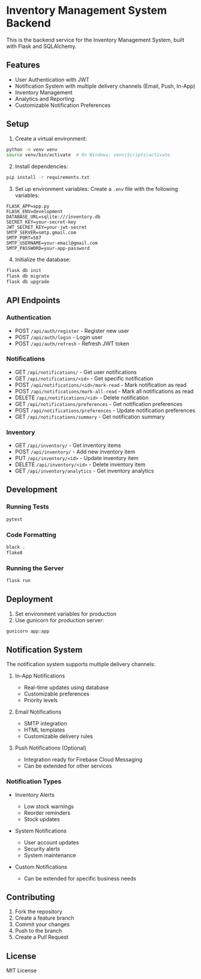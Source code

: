 # Inventory Management System Backend

This is the backend service for the Inventory Management System, built with Flask and SQLAlchemy.

## Features

- User Authentication with JWT
- Notification System with multiple delivery channels (Email, Push, In-App)
- Inventory Management
- Analytics and Reporting
- Customizable Notification Preferences

## Setup

1. Create a virtual environment:
```bash
python -m venv venv
source venv/bin/activate  # On Windows: venv\Scripts\activate
```

2. Install dependencies:
```bash
pip install -r requirements.txt
```

3. Set up environment variables:
Create a `.env` file with the following variables:
```env
FLASK_APP=app.py
FLASK_ENV=development
DATABASE_URL=sqlite:///inventory.db
SECRET_KEY=your-secret-key
JWT_SECRET_KEY=your-jwt-secret
SMTP_SERVER=smtp.gmail.com
SMTP_PORT=587
SMTP_USERNAME=your-email@gmail.com
SMTP_PASSWORD=your-app-password
```

4. Initialize the database:
```bash
flask db init
flask db migrate
flask db upgrade
```

## API Endpoints

### Authentication
- POST `/api/auth/register` - Register new user
- POST `/api/auth/login` - Login user
- POST `/api/auth/refresh` - Refresh JWT token

### Notifications
- GET `/api/notifications/` - Get user notifications
- GET `/api/notifications/<id>` - Get specific notification
- POST `/api/notifications/<id>/mark-read` - Mark notification as read
- POST `/api/notifications/mark-all-read` - Mark all notifications as read
- DELETE `/api/notifications/<id>` - Delete notification
- GET `/api/notifications/preferences` - Get notification preferences
- POST `/api/notifications/preferences` - Update notification preferences
- GET `/api/notifications/summary` - Get notification summary

### Inventory
- GET `/api/inventory/` - Get inventory items
- POST `/api/inventory/` - Add new inventory item
- PUT `/api/inventory/<id>` - Update inventory item
- DELETE `/api/inventory/<id>` - Delete inventory item
- GET `/api/inventory/analytics` - Get inventory analytics

## Development

### Running Tests
```bash
pytest
```

### Code Formatting
```bash
black .
flake8
```

### Running the Server
```bash
flask run
```

## Deployment

1. Set environment variables for production
2. Use gunicorn for production server:
```bash
gunicorn app:app
```

## Notification System

The notification system supports multiple delivery channels:

1. In-App Notifications
   - Real-time updates using database
   - Customizable preferences
   - Priority levels

2. Email Notifications
   - SMTP integration
   - HTML templates
   - Customizable delivery rules

3. Push Notifications (Optional)
   - Integration ready for Firebase Cloud Messaging
   - Can be extended for other services

### Notification Types

- Inventory Alerts
  - Low stock warnings
  - Reorder reminders
  - Stock updates

- System Notifications
  - User account updates
  - Security alerts
  - System maintenance

- Custom Notifications
  - Can be extended for specific business needs

## Contributing

1. Fork the repository
2. Create a feature branch
3. Commit your changes
4. Push to the branch
5. Create a Pull Request

## License

MIT License 
